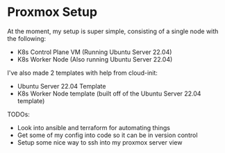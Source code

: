 # Proxmox Setup

At the moment, my setup is super simple, consisting of a single node with the following:

- K8s Control Plane VM (Running Ubuntu Server 22.04)
- K8s Worker Node (Also running Ubuntu Server 22.04)

I've also made 2 templates with help from cloud-init:

- Ubuntu Server 22.04 Template
- K8s Worker Node template (built off of the Ubuntu Server 22.04 template)

TODOs:

- Look into ansible and terraform for automating things
- Get some of my config into code so it can be in version control
- Setup some nice way to ssh into my proxmox server view
